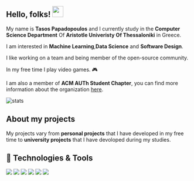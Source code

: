 ## Hello, folks! <img src="https://raw.githubusercontent.com/MartinHeinz/MartinHeinz/master/wave.gif" width="30px">

My name is **Tasos Papadopoulos** and I currently study in the **Computer Science Department** Of **Aristotle Univeristy Of Thessaloniki** in Greece.

I am interested in **Machine Learning**,**Data Science** and **Software Design**.

I like working on a team and being member of the open-source community.

In my free time I play video games. 🎮  

I am also a member of **ACM AUTh Student Chapter**, you can find more information about the organization [here](http://acm.web.auth.gr/).

![stats](https://github-readme-stats.vercel.app/api?username=TasosOperatingInBinary&count_private=true&show_icons=true&include_all_commits=true)

## About my projects

My projects vary from **personal projects** that I have developed in my free time to **university projects** that I have devoloped during my studies.

## 🔧 Technologies & Tools
![](https://img.shields.io/badge/OS-Windows-informational?style=flat&logo=<LOGO_NAME>&logoColor=blue&color=2bbc8a) ![](https://img.shields.io/badge/Editor-Intellij_IDEA-informational?style=flat&logo=<LOGO_NAME>&logoColor=blue&color=2bbc8a) ![](https://img.shields.io/badge/Editor-Visual_Studio_Code-informational?style=flat&logo=<LOGO_NAME>&logoColor=blue&color=2bbc8a) ![](https://img.shields.io/badge/Code-C++-informational?style=flat&logo=<LOGO_NAME>&logoColor=blue&color=2bbc8a) ![](https://img.shields.io/badge/Code-Python-informational?style=flat&logo=<LOGO_NAME>&logoColor=blue&color=2bbc8a) ![](https://img.shields.io/badge/VCS-Git-informational?style=flat&logo=<LOGO_NAME>&logoColor=blue&color=2bbc8a)